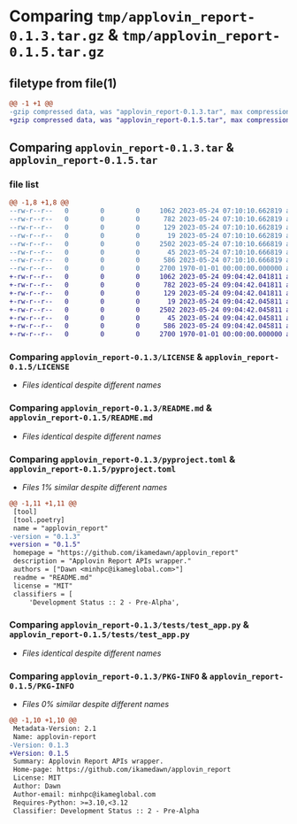 # Comparing `tmp/applovin_report-0.1.3.tar.gz` & `tmp/applovin_report-0.1.5.tar.gz`

## filetype from file(1)

```diff
@@ -1 +1 @@
-gzip compressed data, was "applovin_report-0.1.3.tar", max compression
+gzip compressed data, was "applovin_report-0.1.5.tar", max compression
```

## Comparing `applovin_report-0.1.3.tar` & `applovin_report-0.1.5.tar`

### file list

```diff
@@ -1,8 +1,8 @@
--rw-r--r--   0        0        0     1062 2023-05-24 07:10:10.662819 applovin_report-0.1.3/LICENSE
--rw-r--r--   0        0        0      782 2023-05-24 07:10:10.662819 applovin_report-0.1.3/README.md
--rw-r--r--   0        0        0      129 2023-05-24 07:10:10.662819 applovin_report-0.1.3/applovin_report/__init__.py
--rw-r--r--   0        0        0       19 2023-05-24 07:10:10.662819 applovin_report-0.1.3/applovin_report/app.py
--rw-r--r--   0        0        0     2502 2023-05-24 07:10:10.666819 applovin_report-0.1.3/pyproject.toml
--rw-r--r--   0        0        0       45 2023-05-24 07:10:10.666819 applovin_report-0.1.3/tests/__init__.py
--rw-r--r--   0        0        0      586 2023-05-24 07:10:10.666819 applovin_report-0.1.3/tests/test_app.py
--rw-r--r--   0        0        0     2700 1970-01-01 00:00:00.000000 applovin_report-0.1.3/PKG-INFO
+-rw-r--r--   0        0        0     1062 2023-05-24 09:04:42.041811 applovin_report-0.1.5/LICENSE
+-rw-r--r--   0        0        0      782 2023-05-24 09:04:42.041811 applovin_report-0.1.5/README.md
+-rw-r--r--   0        0        0      129 2023-05-24 09:04:42.041811 applovin_report-0.1.5/applovin_report/__init__.py
+-rw-r--r--   0        0        0       19 2023-05-24 09:04:42.045811 applovin_report-0.1.5/applovin_report/app.py
+-rw-r--r--   0        0        0     2502 2023-05-24 09:04:42.045811 applovin_report-0.1.5/pyproject.toml
+-rw-r--r--   0        0        0       45 2023-05-24 09:04:42.045811 applovin_report-0.1.5/tests/__init__.py
+-rw-r--r--   0        0        0      586 2023-05-24 09:04:42.045811 applovin_report-0.1.5/tests/test_app.py
+-rw-r--r--   0        0        0     2700 1970-01-01 00:00:00.000000 applovin_report-0.1.5/PKG-INFO
```

### Comparing `applovin_report-0.1.3/LICENSE` & `applovin_report-0.1.5/LICENSE`

 * *Files identical despite different names*

### Comparing `applovin_report-0.1.3/README.md` & `applovin_report-0.1.5/README.md`

 * *Files identical despite different names*

### Comparing `applovin_report-0.1.3/pyproject.toml` & `applovin_report-0.1.5/pyproject.toml`

 * *Files 1% similar despite different names*

```diff
@@ -1,11 +1,11 @@
 [tool]
 [tool.poetry]
 name = "applovin_report"
-version = "0.1.3"
+version = "0.1.5"
 homepage = "https://github.com/ikamedawn/applovin_report"
 description = "Applovin Report APIs wrapper."
 authors = ["Dawn <minhpc@ikameglobal.com>"]
 readme = "README.md"
 license = "MIT"
 classifiers = [
     'Development Status :: 2 - Pre-Alpha',
```

### Comparing `applovin_report-0.1.3/tests/test_app.py` & `applovin_report-0.1.5/tests/test_app.py`

 * *Files identical despite different names*

### Comparing `applovin_report-0.1.3/PKG-INFO` & `applovin_report-0.1.5/PKG-INFO`

 * *Files 0% similar despite different names*

```diff
@@ -1,10 +1,10 @@
 Metadata-Version: 2.1
 Name: applovin-report
-Version: 0.1.3
+Version: 0.1.5
 Summary: Applovin Report APIs wrapper.
 Home-page: https://github.com/ikamedawn/applovin_report
 License: MIT
 Author: Dawn
 Author-email: minhpc@ikameglobal.com
 Requires-Python: >=3.10,<3.12
 Classifier: Development Status :: 2 - Pre-Alpha
```

